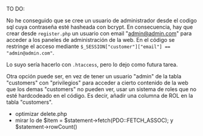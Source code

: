 TO DO:

No he conseguido que se cree un usuario de administrador desde el codigo sql cuya contraseña esté hasheada con bcrypt.
En consecuencia, hay que crear desde `register.php` un usuario con email "admin@admin.com" para acceder a los paneles de administración de la web.
En el código se restringe el acceso mediante `$_SESSION["customer"]["email"] == "admin@admin.com"`.

Lo suyo sería hacerlo con `.htaccess`, pero lo dejo como futura tarea.

Otra opción puede ser, en vez de tener un usuario "admin" de la tabla "customers" con "privilegios" para acceder a cierto contenido de la web que los demas "customers" no pueden ver, usar un sistema de roles que no esté hardcodeado en el código. Es decir, añadir una columna de ROL en la tabla "customers".

- optimizar delete.php
- mirar lo de $item = $statement->fetch(PDO::FETCH_ASSOC); y $statement->rowCount()